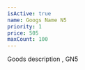 ```yaml
---
isActive: true
name: Googs Name N5
priority: 1
price: 505
maxCount: 100
---
```


Goods description , GN5